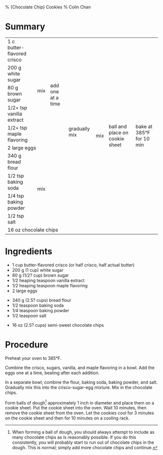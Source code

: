 % {Chocolate Chip} Cookies
% Colin Chan

# Summary

<table>
 <tr style="text-align: left;">
   <td>1 c butter-flavored crisco</td>
   <td rowspan="5">mix</td>
   <td rowspan="6">add one at a time</td>
   <td rowspan="10">gradually mix</td>
   <td rowspan="11">mix</td>
   <td rowspan="11">ball and place on cookie sheet</td>
   <td rowspan="11">bake at 385°F for 10 min</td>
 </tr>
 <tr>
   <td>200 g white sugar</td>
 </tr>
 <tr>
   <td>80 g brown sugar</td>
 </tr>
 <tr>
   <td>1/2+ tsp vanilla extract</td>
 </tr>
 <tr>
   <td>1/2+ tsp maple flavoring</td>
 </tr>
 <tr>
   <td colspan="2">2 large eggs</td>
 </tr>
 <tr>
   <td>340 g bread flour</td>
   <td rowspan="4" colspan="2">mix</td>
 </tr>
 <tr>
   <td>1/2 tsp baking soda</td>
 </tr>
 <tr>
   <td>1/4 tsp baking powder</td>
 </tr>
 <tr>
   <td>1/2 tsp salt</td>
 </tr>
 <tr>
   <td colspan="4">16 oz chocolate chips</td>
 </tr>
</table>

# Ingredients

*   1 cup butter-flavored crisco (or half crisco, half actual butter)
*   200 g (1 cup) white sugar
*   80 g (1/2? cup) brown sugar
*   1/2 heaping teaspoon vanilla extract
*   1/2 heaping teaspoon maple flavoring
*   2 large eggs

<!---->

*   340 g (2.5? cups) bread flour
*   1/2 teaspoon baking soda
*   1/4 teaspoon baking powder
*   1/2 teaspoon salt

<!---->

*   16 oz (2.5? cups) semi-sweet chocolate chips

# Procedure

Preheat your oven to 385°F.

Combine the crisco, sugars, vanilla, and maple flavoring in a bowl. Add the eggs
one at a time, beating after each addition.

In a separate bowl, combine the flour, baking soda, baking powder, and salt.
Gradually mix this into the crisco-sugar-egg mixture. Mix in the chocolate
chips.

Form balls of dough[^1] approximately 1 inch in diameter and place them
on a cookie sheet. Put the cookie sheet into the oven. Wait 10 minutes,
then remove the cookie sheet from the oven. Let the cookies cool for 3
minutes on the cookie sheet and then for 10 minutes on a cooling rack.

[^1]: When forming a ball of dough, you should always attempt to include as
many chocolate chips as is reasonably possible. If you do this consistently,
you will probably start to run out of chocolate chips in the dough. This is
normal; simply add more chocolate chips and continue.
